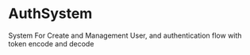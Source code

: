 # AuthSystem
System For  Create and Management User, and authentication flow with token encode and decode 
